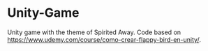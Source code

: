 # Unity-Game
Unity game with the theme of Spirited Away. Code based on https://www.udemy.com/course/como-crear-flappy-bird-en-unity/.
